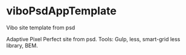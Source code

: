 # viboPsdAppTemplate
Vibo site template from psd

Adaptive Pixel Perfect site from psd. Tools: Gulp, less, smart-grid less library, BEM.
